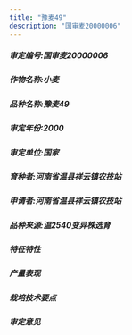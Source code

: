 ```yaml
---
title: "豫麦49"
description: "国审麦20000006"
---
```

##### 审定编号:国审麦20000006

##### 作物名称:小麦

##### 品种名称:豫麦49

##### 审定年份:2000

##### 审定单位:国家

##### 育种者:河南省温县祥云镇农技站

##### 申请者:河南省温县祥云镇农技站

##### 品种来源:温2540变异株选育

##### 特征特性


##### 产量表现


##### 栽培技术要点


##### 审定意见

